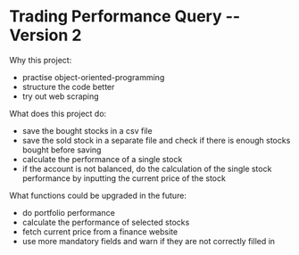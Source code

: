 # Trading Performance Query -- Version 2

Why this project:
* practise object-oriented-programming
* structure the code better
* try out web scraping


What does this project do:
* save the bought stocks in a csv file
* save the sold stock in a separate file and check if there is enough stocks bought before saving
* calculate the performance of a single stock
* if the account is not balanced, do the calculation of the single stock performance by inputting the current price of the stock


What functions could be upgraded in the future:
* do portfolio performance
* calculate the performance of selected stocks
* fetch current price from a finance website
* use more mandatory fields and warn if they are not correctly filled in